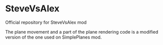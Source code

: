 # SteveVsAlex
Official repository for SteveVsAlex mod

The plane movement and a part of the plane rendering code is a modified version of the one used on SimplePlanes mod.